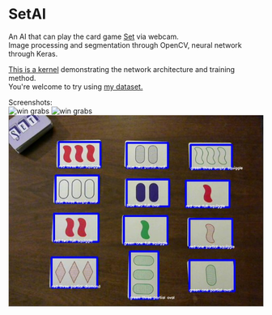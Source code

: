 # SetAI  
An AI that can play the card game [Set](https://www.setgame.com/set) via webcam.  
Image processing and segmentation through OpenCV, neural network through Keras.    

[This is a kernel](https://www.kaggle.com/kwisatzhaderach/setnet-trainer/) demonstrating the network architecture and training method.  
You're welcome to try using [my dataset.](https://www.kaggle.com/kwisatzhaderach/set-cards)

Screenshots:  
![win grabs](win_collage2.jpg)
![win grabs](win_collage.jpg)
![screen grab](set_example.jpg)  
